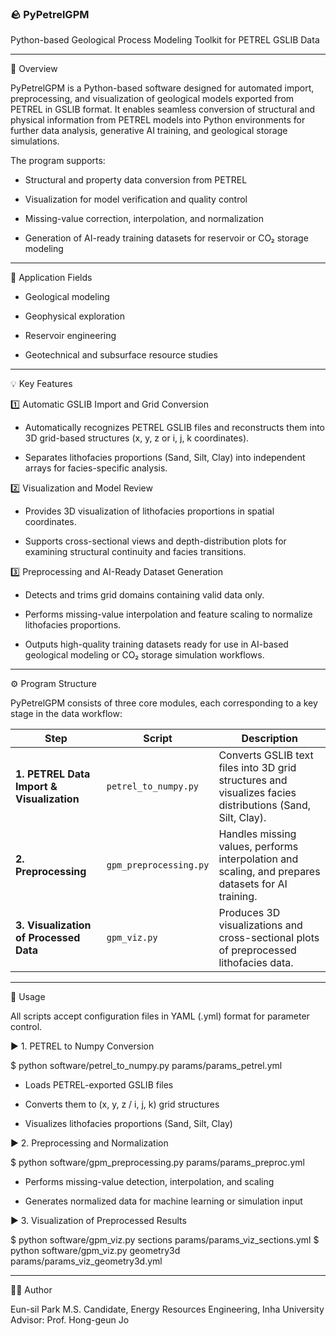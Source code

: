 ### 🪨 PyPetrelGPM

Python-based Geological Process Modeling Toolkit for PETREL GSLIB Data

---

📘 Overview

PyPetrelGPM is a Python-based software designed for automated import, preprocessing, and visualization of geological models exported from PETREL in GSLIB format.
It enables seamless conversion of structural and physical information from PETREL models into Python environments for further data analysis, generative AI training, and geological storage simulations.

The program supports:

- Structural and property data conversion from PETREL

- Visualization for model verification and quality control

- Missing-value correction, interpolation, and normalization

- Generation of AI-ready training datasets for reservoir or CO₂ storage modeling

---

🔬 Application Fields

- Geological modeling

- Geophysical exploration

- Reservoir engineering

- Geotechnical and subsurface resource studies
---

💡 Key Features

1️⃣ Automatic GSLIB Import and Grid Conversion

- Automatically recognizes PETREL GSLIB files and reconstructs them into 3D grid-based structures (x, y, z or i, j, k coordinates).

- Separates lithofacies proportions (Sand, Silt, Clay) into independent arrays for facies-specific analysis.

2️⃣ Visualization and Model Review

- Provides 3D visualization of lithofacies proportions in spatial coordinates.

- Supports cross-sectional views and depth-distribution plots for examining structural continuity and facies transitions.

3️⃣ Preprocessing and AI-Ready Dataset Generation

- Detects and trims grid domains containing valid data only.

- Performs missing-value interpolation and feature scaling to normalize lithofacies proportions.

- Outputs high-quality training datasets ready for use in AI-based geological modeling or CO₂ storage simulation workflows.

---

⚙️ Program Structure

PyPetrelGPM consists of three core modules, each corresponding to a key stage in the data workflow:

| Step                                      | Script                 | Description                                                                                               |
| ----------------------------------------- | ---------------------- | --------------------------------------------------------------------------------------------------------- |
| **1. PETREL Data Import & Visualization** | `petrel_to_numpy.py`   | Converts GSLIB text files into 3D grid structures and visualizes facies distributions (Sand, Silt, Clay). |
| **2. Preprocessing**                      | `gpm_preprocessing.py` | Handles missing values, performs interpolation and scaling, and prepares datasets for AI training.        |
| **3. Visualization of Processed Data**    | `gpm_viz.py`           | Produces 3D visualizations and cross-sectional plots of preprocessed lithofacies data.                    |

---

🧩 Usage

All scripts accept configuration files in YAML (.yml) format for parameter control.

▶️ 1. PETREL to Numpy Conversion


$ python software/petrel_to_numpy.py params/params_petrel.yml


- Loads PETREL-exported GSLIB files

- Converts them to (x, y, z / i, j, k) grid structures

- Visualizes lithofacies proportions (Sand, Silt, Clay)

▶️ 2. Preprocessing and Normalization

$ python software/gpm_preprocessing.py params/params_preproc.yml


- Performs missing-value detection, interpolation, and scaling

- Generates normalized data for machine learning or simulation input

▶️ 3. Visualization of Preprocessed Results

$ python software/gpm_viz.py sections params/params_viz_sections.yml
$ python software/gpm_viz.py geometry3d params/params_viz_geometry3d.yml

---
🧑‍💻 Author

Eun-sil Park
M.S. Candidate, Energy Resources Engineering, Inha University
Advisor: Prof. Hong-geun Jo